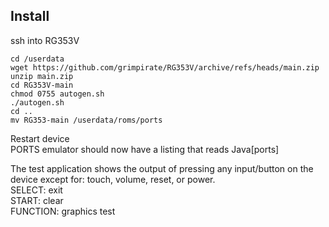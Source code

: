 ## Install
ssh into RG353V
```
cd /userdata
wget https://github.com/grimpirate/RG353V/archive/refs/heads/main.zip
unzip main.zip
cd RG353V-main
chmod 0755 autogen.sh
./autogen.sh
cd ..
mv RG353-main /userdata/roms/ports
```
Restart device  
PORTS emulator should now have a listing that reads Java\[ports\]

The test application shows the output of pressing any input/button on the device except for: touch, volume, reset, or power.  
SELECT: exit  
START: clear  
FUNCTION: graphics test  
